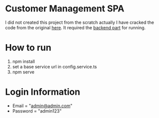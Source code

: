 # Customer Management SPA

I did not created this project from the scratch actually I have cracked the code from the original [here](https://github.com/DanWahlin/CustomerManager). It required the [backend part](https://github.com/wanasak/customer-management-api) for running.

# How to run
1) npm install
2) set a base service url in config.service.ts
3) npm serve

# Login Information
- Email = "admin@admin.com"
- Password = "admin123"
